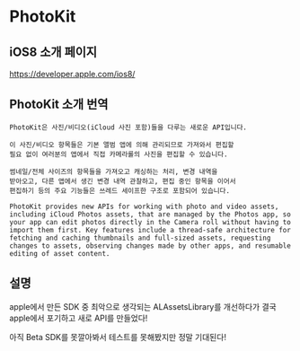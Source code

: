PhotoKit
========

iOS8 소개 페이지
----------------

<https://developer.apple.com/ios8/>

PhotoKit 소개 번역
------------------

```
PhotoKit은 사진/비디오(iCloud 사진 포함)들을 다루는 새로운 API입니다.

이 사진/비디오 항목들은 기본 앨범 앱에 의해 관리되므로 가져와서 편집할
필요 없이 여러분의 앱에서 직접 카메라롤의 사진을 편집할 수 있습니다.

썸네일/전체 사이즈의 항목들을 가져오고 캐싱하는 처리, 변경 내역을
받아오고, 다른 앱에서 생긴 변경 내역 관찰하고, 편집 중인 항목을 이어서
편집하기 등의 주요 기능들은 쓰레드 세이프한 구조로 포함되어 있습니다.
```

```
PhotoKit provides new APIs for working with photo and video assets,
including iCloud Photos assets, that are managed by the Photos app, so
your app can edit photos directly in the Camera roll without having to
import them first. Key features include a thread-safe architecture for
fetching and caching thumbnails and full-sized assets, requesting
changes to assets, observing changes made by other apps, and resumable
editing of asset content.
```

설명
----

apple에서 만든 SDK 중 최악으로 생각되는 ALAssetsLibrary를 개선하다가
결국 apple에서 포기하고 새로 API를 만들었다!

아직 Beta SDK를 못깔아봐서 테스트를 못해봤지만 정말 기대된다!
